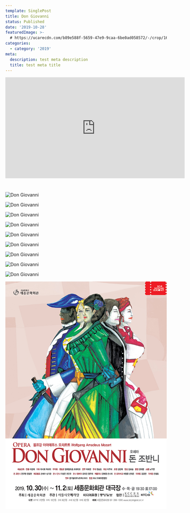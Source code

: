 ```yaml
---
template: SinglePost
title: Don Giovanni
status: Published
date: '2019-10-28'
featuredImage: >-
  # https://ucarecdn.com/b89e588f-5659-47e9-9caa-6be0ad058572/-/crop/1690x1728/0,638/-/preview/
categories:
  - category: '2019'
meta:
  description: test meta description
  title: test meta title
---
```


<iframe width="560" height="315" src="https://www.youtube.com/embed/Id64silK_7M" frameborder="0" allow="accelerometer; autoplay; encrypted-media; gyroscope; picture-in-picture" allowfullscreen></iframe>

#

![Don Giovanni](/static/images/19-giovanni/giovanni01.jpg)

![Don Giovanni](/static/images/19-giovanni/giovanni04.jpg)

![Don Giovanni](/static/images/19-giovanni/giovanni06.jpg)

![Don Giovanni](/static/images/19-giovanni/giovanni08.jpg)

![Don Giovanni](/static/images/19-giovanni/giovanni10.jpg)

![Don Giovanni](/static/images/19-giovanni/giovanni13.jpg)

![Don Giovanni](/static/images/19-giovanni/giovanni14.jpg)

![Don Giovanni](/static/images/19-giovanni/giovanni15.jpg)

![Don Giovanni](/static/images/19-giovanni/giovanni16.jpg)

![Don Giovanni](/static/images/19-giovanni/giovanni-poster.jpg)
